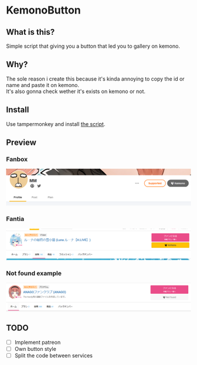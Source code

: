 # KemonoButton

## What is this?
Simple script that giving you a button that led you to gallery on kemono.

## Why?
The sole reason i create this because it's kinda annoying to copy the id or name and paste it on kemono.  
It's also gonna check wether it's exists on kemono or not.

## Install
Use tampermonkey and install [the script](https://raw.githubusercontent.com/mbaharip/KemonoButton/main/src/kemono-button.user.js).

## Preview
### Fanbox
![Fanbox](media/fanbox.png)
### Fantia
![Fantia](media/fantia-exist.png)
### Not found example
![Not found example](media/fantia-not-found.png)

## TODO
- [ ] Implement patreon
- [ ] Own button style
- [ ] Split the code between services